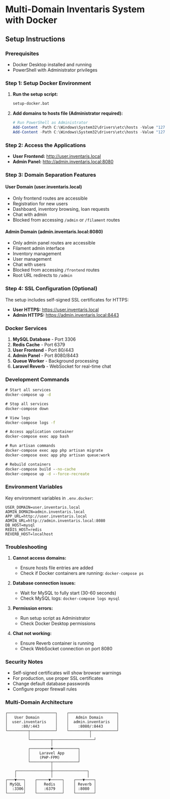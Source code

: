 # Multi-Domain Inventaris System with Docker

## Setup Instructions

### Prerequisites
- Docker Desktop installed and running
- PowerShell with Administrator privileges

### Step 1: Setup Docker Environment

1. **Run the setup script:**
   ```bat
   setup-docker.bat
   ```

2. **Add domains to hosts file (Administrator required):**
   ```powershell
   # Run PowerShell as Administrator
   Add-Content -Path C:\Windows\System32\drivers\etc\hosts -Value "127.0.0.1 user.inventaris.local"
   Add-Content -Path C:\Windows\System32\drivers\etc\hosts -Value "127.0.0.1 admin.inventaris.local"
   ```

### Step 2: Access the Applications

- **User Frontend:** http://user.inventaris.local
- **Admin Panel:** http://admin.inventaris.local:8080

### Step 3: Domain Separation Features

#### User Domain (user.inventaris.local)
- Only frontend routes are accessible
- Registration for new users
- Dashboard, inventory browsing, loan requests
- Chat with admin
- Blocked from accessing `/admin` or `/filament` routes

#### Admin Domain (admin.inventaris.local:8080)
- Only admin panel routes are accessible
- Filament admin interface
- Inventory management
- User management
- Chat with users
- Blocked from accessing `/frontend` routes
- Root URL redirects to `/admin`

### Step 4: SSL Configuration (Optional)

The setup includes self-signed SSL certificates for HTTPS:
- **User HTTPS:** https://user.inventaris.local
- **Admin HTTPS:** https://admin.inventaris.local:8443

### Docker Services

1. **MySQL Database** - Port 3306
2. **Redis Cache** - Port 6379
3. **User Frontend** - Port 80/443
4. **Admin Panel** - Port 8080/8443
5. **Queue Worker** - Background processing
6. **Laravel Reverb** - WebSocket for real-time chat

### Development Commands

```bat
# Start all services
docker-compose up -d

# Stop all services
docker-compose down

# View logs
docker-compose logs -f

# Access application container
docker-compose exec app bash

# Run artisan commands
docker-compose exec app php artisan migrate
docker-compose exec app php artisan queue:work

# Rebuild containers
docker-compose build --no-cache
docker-compose up -d --force-recreate
```

### Environment Variables

Key environment variables in `.env.docker`:

```env
USER_DOMAIN=user.inventaris.local
ADMIN_DOMAIN=admin.inventaris.local
APP_URL=http://user.inventaris.local
ADMIN_URL=http://admin.inventaris.local:8080
DB_HOST=mysql
REDIS_HOST=redis
REVERB_HOST=localhost
```

### Troubleshooting

1. **Cannot access domains:**
   - Ensure hosts file entries are added
   - Check if Docker containers are running: `docker-compose ps`

2. **Database connection issues:**
   - Wait for MySQL to fully start (30-60 seconds)
   - Check MySQL logs: `docker-compose logs mysql`

3. **Permission errors:**
   - Run setup script as Administrator
   - Check Docker Desktop permissions

4. **Chat not working:**
   - Ensure Reverb container is running
   - Check WebSocket connection on port 8080

### Security Notes

- Self-signed certificates will show browser warnings
- For production, use proper SSL certificates
- Change default database passwords
- Configure proper firewall rules

### Multi-Domain Architecture

```
┌─────────────────────┐    ┌─────────────────────┐
│   User Domain       │    │   Admin Domain      │
│  user.inventaris    │    │  admin.inventaris   │
│      :80/:443       │    │    :8080/:8443      │
└─────────┬───────────┘    └─────────┬───────────┘
          │                          │
          └─────────┬──────────────────┘
                    │
          ┌─────────▼───────────┐
          │    Laravel App      │
          │    (PHP-FPM)        │
          └─────────┬───────────┘
                    │
    ┌───────────────┼───────────────┐
    │               │               │
┌───▼───┐    ┌─────▼─────┐    ┌───▼────┐
│ MySQL │    │   Redis   │    │ Reverb │
│  :3306│    │   :6379   │    │ :8080  │
└───────┘    └───────────┘    └────────┘
```
